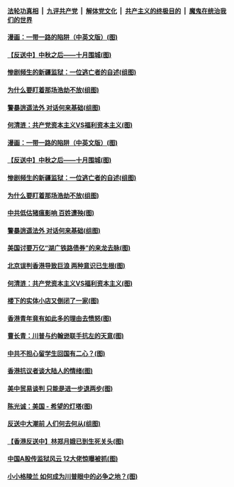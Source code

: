 ####  [法轮功真相](../../../../basic/blob/master/README.md?t=09131639) &nbsp;|&nbsp; [九评共产党](../../../../9ping.md/blob/master/README.md?t=09131639) &nbsp;|&nbsp; [解体党文化](../../../../jtdwh.md/blob/master/README.md?t=09131639)  &nbsp;|&nbsp; [共产主义的终极目的](../../../../gczydzjmd.md/blob/master/README.md?t=09131639) &nbsp;|&nbsp; [魔鬼在统治我们的世界](../../../../mgztzwmdsj.md/blob/master/README.md?t=09131639) 

#### [漫画：一带一路的陷阱（中英文版）(图)](../pages/p4/907093.md?t=09131639) 

#### [【反送中】中秋之后——十月围城(图)](../pages/p4/907191.md?t=09131639) 

#### [惨剧频生的新疆监狱：一位逃亡者的自述(组图)](../pages/p4/907187.md?t=09131639) 

#### [为什么要盯着那场浩劫不放(组图)](../pages/p4/907176.md?t=09131639) 

#### [警暴逍遥法外 对话何来基础(组图)](../pages/p4/907172.md?t=09131639) 

#### [何清涟：共产党资本主义VS福利资本主义(图)](../pages/p4/907049.md?t=09131639) 

#### [漫画：一带一路的陷阱（中英文版）(图)](../pages/p4/907093.md?t=09131639) 

#### [【反送中】中秋之后——十月围城(图)](../pages/p4/907191.md?t=09131639) 

#### [惨剧频生的新疆监狱：一位逃亡者的自述(组图)](../pages/p4/907187.md?t=09131639) 

#### [为什么要盯着那场浩劫不放(组图)](../pages/p4/907176.md?t=09131639) 

#### [中共低估猪瘟影响 百姓遭殃(图)](../pages/p4/907174.md?t=09131639) 

#### [警暴逍遥法外 对话何来基础(组图)](../pages/p4/907172.md?t=09131639) 

#### [美国讨要万亿“湖广铁路债券”的来龙去脉(图)](../pages/p4/907063.md?t=09131639) 

#### [北京误判香港导致巨浪 两种意识已生根(图)](../pages/p4/907053.md?t=09131639) 

#### [何清涟：共产党资本主义VS福利资本主义(图)](../pages/p4/907049.md?t=09131639) 

#### [楼下的实体小店又倒闭了一家(图)](../pages/p4/907045.md?t=09131639) 

#### [香港青年竟有如此多的理由去愤怒(图)](../pages/p4/907043.md?t=09131639) 

#### [曹长青：川普与约翰逊联手抗左的天意(图)](../pages/p4/907023.md?t=09131639) 

#### [中共不担心留学生回国有二心？(图)](../pages/p4/906946.md?t=09131639) 

#### [香港抗议者谈大陆人的情绪(图)](../pages/p4/906942.md?t=09131639) 

#### [美中贸易谈判 只能是进一步退两步(图)](../pages/p4/906940.md?t=09131639) 

#### [陈光诚：美国 - 希望的灯塔(图)](../pages/p4/906938.md?t=09131639) 

#### [反送中大潮前 人们何去何从(组图)](../pages/p4/906936.md?t=09131639) 

#### [【香港反送中】林郑月娥已到生死关头(图)](../pages/p4/905654.md?t=09131639) 

#### [中国A股传监狱风云 12大佬惊曝被抓(图)](../pages/p4/906844.md?t=09131639) 

#### [小小格陵兰 如何成为川普眼中的必争之地？(图)](../pages/p4/906842.md?t=09131639) 

